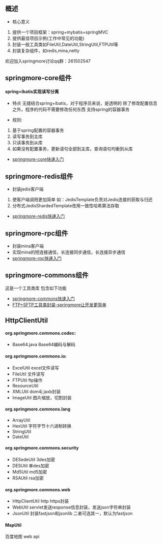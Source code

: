## 概述
* 核心意义
 1. 提供一个项目框架：spring+mybatis+springMVC
 2. 提供最佳项目示例(工作中常见的功能)
 3. 封装一般工具类如FileUtil,DateUtil,StringUtil,FTPUtil等
 4. 封装复杂组件，如redis,mina,netty
 
  欢迎加入springmore讨论qq群：261502547 <br>
  
 
## springmore-core组件
#### spring+ibatis实现读写分离
* 特点
无缝结合spring+ibatis，对于程序员来说，是透明的 
除了修改配置信息之外，程序的代码不需要修改任何东西
支持spring的容器事务

* 规则:
 1. 基于spring配置的容器事务
 2. 读写事务到主库
 3. 只读事务到从库
 4. 如果没有配置事务，更新语句全部到主库，查询语句均衡到从库

* [springmore-core快速入门](文档/springmore-core.md)


## springmore-redis组件
* 封装jedis客户端
1. 使客户端调用更加简单
如：JedisTemplate负责对Jedis连接的获取与归还
2. 分布式JedisShardedTemplate改用一致性哈希算法存取
* [springmore-redis快速入门](文档/springmore-redis.md)

## springmore-rpc组件
* 封装mina客户端
* 实现mina的短连接通信，长连接同步通信，长连接异步通信
* [springmore-rpc快速入门](文档/springmore-rpc.md)

## springmore-commons组件
这是一个工具类库 包含如下功能

* [springmore-commons快速入门](文档/springmore-commons/详细说明.md)
* [FTP+SFTP工具类封装-springmore让开发更简单](http://www.cnblogs.com/tangyanbo/p/4600105.html)

## HttpClientUtil

#### org.springmore.commons.codec:
* Base64.java Base64编码与解码

#### org.springmore.commons.io:
* ExcelUtil excel文件读写
* FileUtil 文件读写
* FTPUtil ftp操作
* ResourceUtil
* XMLUtil dom4j jaxb封装
* ImageUtil 图片缩放，切割封装

#### org.springmore.commons.lang
* ArrayUtil
* HexUtil 字符字节十六进制转换
* StringUtil
* DateUtil

#### org.springmore.commons.security
* DESedeUtil 3des加密
* DESUtil 单des加密
* Md5Util md5加密
* RSAUtil rsa加密

#### org.springmore.commons.web
* HttpClientUtil http https封装
* WebUtil servlet发送response信息封装，发送json字符串封装
* JsonUtil 封装fastjson和jsonlib 二者可选其一，默认为fastjson

#### MapUtil 
百度地图 web api

